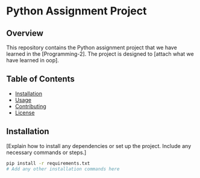 # Python Assignment Project

## Overview

This repository contains the Python assignment project that we have learned in the [Programming-2]. The project is designed to [attach what we have learned in oop].

## Table of Contents

- [Installation](#installation)
- [Usage](#usage)
- [Contributing](#contributing)
- [License](#license)

## Installation

[Explain how to install any dependencies or set up the project. Include any necessary commands or steps.]

```bash
pip install -r requirements.txt
# Add any other installation commands here
